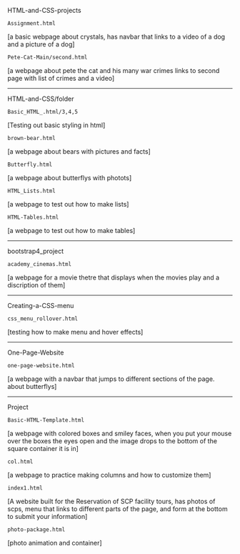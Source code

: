HTML-and-CSS-projects

	Assignment.html
[a basic webpage about crystals, has navbar that 
links to a video of a dog and a picture of a dog]

	Pete-Cat-Main/second.html
[a webpage about pete the cat and his many war crimes
links to second page with list of crimes and a video]

---

HTML-and-CSS/folder

	Basic_HTML_.html/3,4,5
[Testing out basic styling in html]

	brown-bear.html
[a webpage about bears with pictures and facts]

	Butterfly.html
[a webpage about butterflys with photots]

	HTML_Lists.html
[a webpage to test out how to make lists]

	HTML-Tables.html
[a webpage to test out how to make tables]

---

bootstrap4_project

	academy_cinemas.html
[a webpage for a movie thetre that displays when
the movies play and a discription of them]

---

Creating-a-CSS-menu

	css_menu_rollover.html
[testing how to make menu and hover effects]

---

One-Page-Website

	one-page-website.html
[a webpage with a navbar that jumps to different
sections of the page. about butterflys]

---

Project

	Basic-HTML-Template.html
[a webpage with colored boxes and smiley faces, when 
you put your mouse over the boxes the eyes open and the 
image drops to the bottom of the square container it is in]

	col.html
[a webpage to practice making columns and how to customize them]

	index1.html
[A website built for the Reservation of SCP facility tours,
has photos of scps, menu that links to different parts of the page,
and form at the bottom to submit your information]

	photo-package.html
[photo animation and container]
	

	


	



	



	

